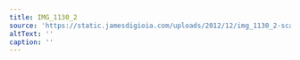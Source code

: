 ```yaml
---
title: IMG_1130_2
source: 'https://static.jamesdigioia.com/uploads/2012/12/img_1130_2-scaled.jpg'
altText: ''
caption: ''
---
```


